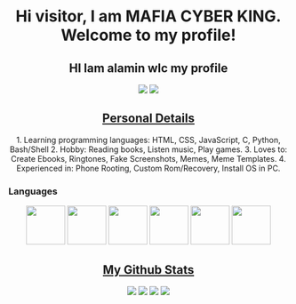<h1 align="center">Hi visitor, I am MAFIA CYBER KING.
Welcome to my profile!</h1>
<h2 align="center">HI lam alamin wlc my profile</h2>
<p align="center">
<img src="https://img.shields.io/badge/Profile%20Views-1.7k-blue">
<img src="https://img.shields.io/badge/Number%20Of%20Codes%20I've%20written-1.7k-blue"> 
</p>
<h2 align="center"><u>Personal Details</u></h2>
<p align="center">
1. Learning programming languages: HTML, CSS, JavaScript, C, Python, Bash/Shell
2. Hobby: Reading books, Listen music, Play games.
3. Loves to: Create Ebooks, Ringtones, Fake Screenshots, Memes, Meme Templates.
4. Experienced in: Phone Rooting, Custom Rom/Recovery, Install OS in PC.
</p>
<h3>Languages</h3>
<p align="center">
<img src="https://cdn.jsdelivr.net/npm/simple-icons@3.0.1/icons/1.svg" height="70" width="70">
<img src="https://cdn.jsdelivr.net/npm/simple-icons@3.0.1/icons/.svg" height="70" width="70">
<img src="https://cdn.jsdelivr.net/npm/simple-icons@3.0.1/icons/.svg" height="70" width="70">
<img src="https://cdn.jsdelivr.net/npm/simple-icons@3.0.1/icons/.svg" height="70" width="70">
<img src="https://cdn.jsdelivr.net/npm/simple-icons@3.0.1/icons/.svg" height="70" width="70">
<img src="https://cdn.jsdelivr.net/npm/simple-icons@3.0.1/icons/.svg" height="70" width="70">
</p>
<h2 align="center"><u>My Github Stats</u></h2>
<p align="center">
<img src="https://github-readme-stats.vercel.app/api/top-langs/?username=MAFIA CYBER KING&layout=compact%22&theme=kacho-ga">
<img src="https://github-readme-streak-stats.herokuapp.com/?user=MAFIA CYBER KING&theme=black-ice">
<img src="https://github-readme-stats.vercel.app/api?username=MAFIA CYBER KING&count_private=true&show_icons=true&theme=kacho-ga">
<img src="https://github-profile-trophy.vercel.app/?username=MAFIA CYBER KING&theme=kacho-ga">
</p>
